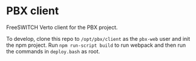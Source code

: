 # PBX client

FreeSWITCH Verto client
for the PBX project.

To develop,
clone this repo to `/opt/pbx/client`
as the `pbx-web` user
and init the npm project.
Run `npm run-script build`
to run webpack
and then run the commands
in `deploy.bash` as root.
